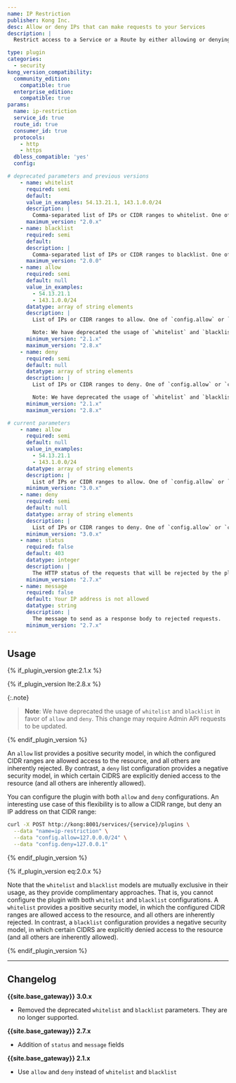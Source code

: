 ```yaml
---
name: IP Restriction
publisher: Kong Inc.
desc: Allow or deny IPs that can make requests to your Services
description: |
  Restrict access to a Service or a Route by either allowing or denying IP addresses. Single IPs, multiple IPs, or ranges in [CIDR notation](https://en.wikipedia.org/wiki/Classless_Inter-Domain_Routing#CIDR_notation) like `10.10.10.0/24` can be used. The plugin supports IPv4 and IPv6 addresses.

type: plugin
categories:
  - security
kong_version_compatibility:
  community_edition:
    compatible: true
  enterprise_edition:
    compatible: true
params:
  name: ip-restriction
  service_id: true
  route_id: true
  consumer_id: true
  protocols:
    - http
    - https
  dbless_compatible: 'yes'
  config:

# deprecated parameters and previous versions
    - name: whitelist
      required: semi
      default:
      value_in_examples: 54.13.21.1, 143.1.0.0/24
      description: |
        Comma-separated list of IPs or CIDR ranges to whitelist. One of `config.whitelist` or `config.blacklist` must be specified.
      maximum_version: "2.0.x"
    - name: blacklist
      required: semi
      default:
      description: |
        Comma-separated list of IPs or CIDR ranges to blacklist. One of `config.whitelist` or `config.blacklist` must be specified.
      maximum_version: "2.0.0"
    - name: allow
      required: semi
      default: null
      value_in_examples:
        - 54.13.21.1
        - 143.1.0.0/24
      datatype: array of string elements
      description: |
        List of IPs or CIDR ranges to allow. One of `config.allow` or `config.deny` must be specified.

        Note: We have deprecated the usage of `whitelist` and `blacklist` in favor of `allow` and `deny`.  
      minimum_version: "2.1.x"
      maximum_version: "2.8.x"
    - name: deny
      required: semi
      default: null
      datatype: array of string elements
      description: |
        List of IPs or CIDR ranges to deny. One of `config.allow` or `config.deny` must be specified.

        Note: We have deprecated the usage of `whitelist` and `blacklist` in favor of `allow` and `deny`.  
      minimum_version: "2.1.x"
      maximum_version: "2.8.x"

# current parameters
    - name: allow
      required: semi
      default: null
      value_in_examples:
        - 54.13.21.1
        - 143.1.0.0/24
      datatype: array of string elements
      description: |
        List of IPs or CIDR ranges to allow. One of `config.allow` or `config.deny` must be specified.
      minimum_version: "3.0.x"
    - name: deny
      required: semi
      default: null
      datatype: array of string elements
      description: |
        List of IPs or CIDR ranges to deny. One of `config.allow` or `config.deny` must be specified.
      minimum_version: "3.0.x"
    - name: status
      required: false
      default: 403
      datatype: integer
      description: |
        The HTTP status of the requests that will be rejected by the plugin.
      minimum_version: "2.7.x"
    - name: message
      required: false
      default: Your IP address is not allowed
      datatype: string
      description: |
        The message to send as a response body to rejected requests.
      minimum_version: "2.7.x"
---
```

## Usage

{% if_plugin_version gte:2.1.x %}

{% if_plugin_version lte:2.8.x %}

{:.note}
> **Note**: We have deprecated the usage of `whitelist` and `blacklist` in favor of `allow` and `deny`. This change may require Admin API requests to be updated.

{% endif_plugin_version %}

An `allow` list provides a positive security model, in which the configured CIDR ranges are allowed access to the resource, and all others are inherently rejected. By contrast, a `deny` list configuration provides a negative security model, in which certain CIDRS are explicitly denied access to the resource (and all others are inherently allowed).

You can configure the plugin with both `allow` and `deny` configurations. An interesting use case of this flexibility is to allow a CIDR range, but deny an IP address on that CIDR range:

```bash
curl -X POST http://kong:8001/services/{service}/plugins \
  --data "name=ip-restriction" \
  --data "config.allow=127.0.0.0/24" \
  --data "config.deny=127.0.0.1"
```
{% endif_plugin_version %}

{% if_plugin_version eq:2.0.x %}

Note that the `whitelist` and `blacklist` models are mutually exclusive in their usage, as they provide complimentary approaches. That is, you cannot configure the plugin with both `whitelist` and `blacklist` configurations. A `whitelist` provides a positive security model, in which the configured CIDR ranges are allowed access to the resource, and all others are inherently rejected. In contrast, a `blacklist` configuration provides a negative security model, in which certain CIDRS are explicitly denied access to the resource (and all others are inherently allowed).

{% endif_plugin_version %}

---

## Changelog

**{{site.base_gateway}} 3.0.x**
- Removed the deprecated `whitelist` and `blacklist` parameters.
They are no longer supported.

**{{site.base_gateway}} 2.7.x**
- Addition of `status` and `message` fields

**{{site.base_gateway}} 2.1.x**
- Use `allow` and `deny` instead of `whitelist` and `blacklist`
